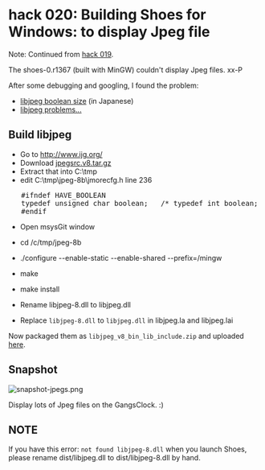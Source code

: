 hack 020: Building Shoes for Windows: to display Jpeg file
==========================================================

Note: Continued from [hack 019](http://github.com/ashbb/shoes_hack_note/tree/master/md/hack019.md).

The shoes-0.r1367 (built with MinGW) couldn't display Jpeg files. xx-P

After some debugging and googling, I found the problem:

- [libjpeg boolean size](http://d.hatena.ne.jp/SaitoAtsushi/20080727/1217162048) (in Japanese)
- [libjpeg problems...](http://forum.wiibrew.org/read.php?11,4315)


Build libjpeg
-------------

- Go to <http://www.ijg.org/>
- Download [jpegsrc.v8.tar.gz](http://www.ijg.org/files/jpegsrc.v8.tar.gz)
- Extract that into C:\tmp
- edit C:\tmp\jpeg-8b\jmorecfg.h line 236

<pre>
   #ifndef HAVE_BOOLEAN
   typedef unsigned char boolean;   /* typedef int boolean; */
   #endif
</pre>

- Open msysGit window
- cd /c/tmp/jpeg-8b
- ./configure --enable-static --enable-shared --prefix=/mingw
- make
- make install

- Rename libjpeg-8.dll to libjpeg.dll
- Replace `libjpeg-8.dll` to `libjpeg.dll` in libjpeg.la and libjpeg.lai

Now packaged them as `libjpeg_v8_bin_lib_include.zip` and uploaded [here](http://www.rin-shun.com/shoes/MinGW/downloads/).


Snapshot
--------

![snapshot-jpegs.png](http://github.com/ashbb/shoes_hack_note/raw/master/img/snapshot-jpegs.png)

Display lots of Jpeg files on the GangsClock. :)


NOTE
----

If you have this error: `not found libjpeg-8.dll` when you launch Shoes, please rename dist/libjpeg.dll to dist/libjpeg-8.dll by hand.

